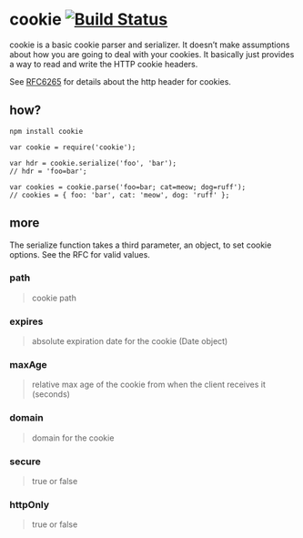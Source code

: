cookie [![Build Status](https://secure.travis-ci.org/shtylman/node-cookie.png?branch=master)](http://travis-ci.org/shtylman/node-cookie)
========================================================================================================================================

cookie is a basic cookie parser and serializer. It doesn’t make assumptions about how you are going to deal with your cookies. It basically just provides a way to read and write the HTTP cookie headers.

See [RFC6265](http://tools.ietf.org/html/rfc6265) for details about the http header for cookies.

how?
----

    npm install cookie

    var cookie = require('cookie');

    var hdr = cookie.serialize('foo', 'bar');
    // hdr = 'foo=bar';

    var cookies = cookie.parse('foo=bar; cat=meow; dog=ruff');
    // cookies = { foo: 'bar', cat: 'meow', dog: 'ruff' };

more
----

The serialize function takes a third parameter, an object, to set cookie options. See the RFC for valid values.

### path

> cookie path

### expires

> absolute expiration date for the cookie (Date object)

### maxAge

> relative max age of the cookie from when the client receives it (seconds)

### domain

> domain for the cookie

### secure

> true or false

### httpOnly

> true or false
